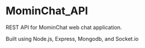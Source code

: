 # MominChat_API

REST API for MominChat web chat application.

Built using Node.js, Express, Mongodb, and Socket.io
